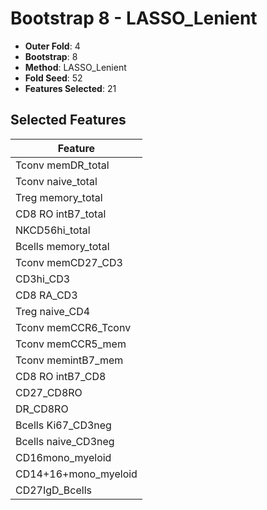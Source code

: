# Bootstrap 8 - LASSO_Lenient

- **Outer Fold**: 4
- **Bootstrap**: 8
- **Method**: LASSO_Lenient
- **Fold Seed**: 52
- **Features Selected**: 21

## Selected Features

| Feature |
|---------|
| Tconv memDR_total |
| Tconv naive_total |
| Treg memory_total |
| CD8 RO intB7_total |
| NKCD56hi_total |
| Bcells memory_total |
| Tconv memCD27_CD3 |
| CD3hi_CD3 |
| CD8 RA_CD3 |
| Treg naive_CD4 |
| Tconv memCCR6_Tconv |
| Tconv memCCR5_mem |
| Tconv memintB7_mem |
| CD8 RO intB7_CD8 |
| CD27_CD8RO |
| DR_CD8RO |
| Bcells Ki67_CD3neg |
| Bcells naive_CD3neg |
| CD16mono_myeloid |
| CD14+16+mono_myeloid |
| CD27IgD_Bcells |
